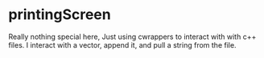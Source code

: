 # printingScreen
Really nothing special here,
Just using cwrappers to interact with with c++ files.
I interact with a vector, append it, and pull a string from the file.
